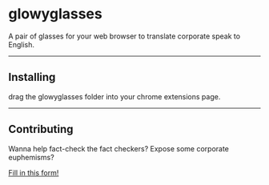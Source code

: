 # glowyglasses
A pair of glasses for your web browser to translate corporate speak to English.

---

## Installing
drag the glowyglasses folder into your chrome extensions page.

---

## Contributing
Wanna help fact-check the fact checkers? Expose some corporate euphemisms?

[Fill in this form!](https://forms.gle/ku31tYyPfBx7KBk76)
